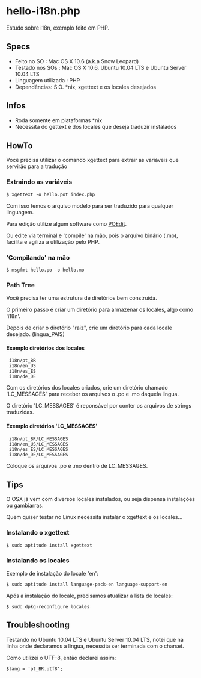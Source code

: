 hello-i18n.php
==============

Estudo sobre i18n, exemplo feito em PHP.


## Specs
* Feito no SO : Mac OS X 10.6 (a.k.a Snow Leopard)
* Testado nos SOs : Mac OS X 10.6, Ubuntu 10.04 LTS e Ubuntu Server 10.04 LTS
* Linguagem utilizada : PHP
* Dependências: S.O. *nix, xgettext e os locales desejados


## Infos
* Roda somente em plataformas *nix
* Necessita do gettext e dos locales que deseja traduzir instalados


## HowTo
Você precisa utilizar o comando xgettext para extrair as variáveis que servirão para a tradução


### Extraindo as variáveis
```
$ xgettext -o hello.pot index.php
```


Com isso temos o arquivo modelo para ser traduzido para qualquer linguagem.

Para edição utilize algum software como [POEdit](http://www.poedit.net/download.php).

Ou edite via terminal e 'compile' na mão, pois o arquivo binário (.mo), facilita e agiliza a utilização pelo PHP. 


### 'Compilando' na mão
```
$ msgfmt hello.po -o hello.mo
```

### Path Tree
Você precisa ter uma estrutura de diretórios bem construida.

O primeiro passo é criar um diretório para armazenar os locales, algo como 'i18n'.

Depois de criar o diretório "raiz", crie um diretório para cada locale desejado. (lingua_PAIS)


#### Exemplo diretórios dos locales
```
 i18n/pt_BR
 i18n/en_US
 i18n/es_ES
 i18n/de_DE
```
Com os diretórios dos locales criados, crie um diretório chamado 'LC_MESSAGES' para receber os arquivos o .po e .mo daquela lingua.

O diretório 'LC_MESSAGES' é reponsável por conter os arquivos de strings traduzidas.


#### Exemplo diretórios 'LC_MESSAGES'
```
 i18n/pt_BR/LC_MESSAGES
 i18n/en_US/LC_MESSAGES
 i18n/es_ES/LC_MESSAGES
 i18n/de_DE/LC_MESSAGES
```
Coloque os arquivos .po e .mo dentro de LC_MESSAGES.


## Tips
O OSX já vem com diversos locales instalados, ou seja dispensa instalações ou gambiarras.

Quem quiser testar no Linux necessita instalar o xgettext e os locales...


### Instalando o xgettext
```
$ sudo aptitude install xgettext
```

### Instalando os locales
Exemplo de instalação do locale 'en': 
```
$ sudo aptitude install language-pack-en language-support-en
```

Após a instalação do locale, precisamos atualizar a lista de locales: 
```
$ sudo dpkg-reconfigure locales
```


## Troubleshooting
Testando no Ubuntu 10.04 LTS e Ubuntu Server 10.04 LTS, notei que na linha onde declaramos a lingua, necessita ser terminada com o charset.

Como utilizei o UTF-8, então declarei assim:
```
$lang = 'pt_BR.utf8';
```
